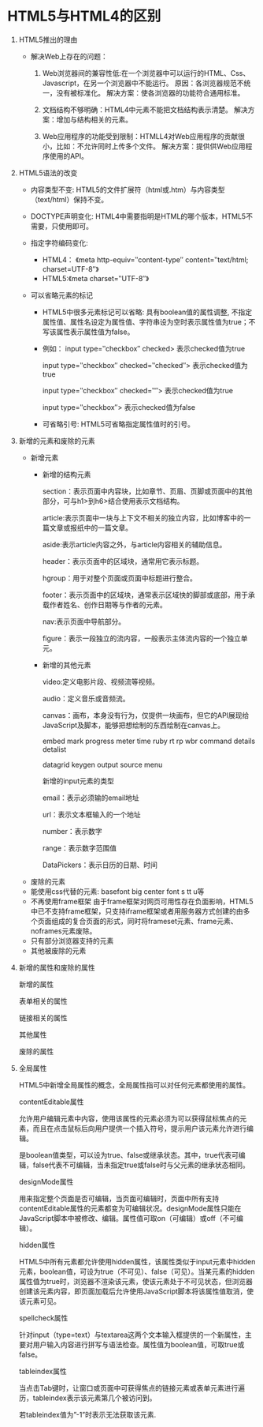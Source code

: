 # HTML5与HTML4的区别

1. HTML5推出的理由
    * 解决Web上存在的问题：
        1. Web浏览器间的兼容性低:在一个浏览器中可以运行的HTML、Css、Javascript，在另一个浏览器中不能运行。
        原因：各浏览器规范不统一，没有被标准化。
        解决方案：使各浏览器的功能符合通用标准。

        2. 文档结构不够明确：HTML4中元素不能把文档结构表示清楚。
        解决方案：增加与结构相关的元素。

        3. Web应用程序的功能受到限制：HTMLL4对Web应用程序的贡献很小，比如：不允许同时上传多个文件。
        解决方案：提供供Web应用程序使用的API。

2. HTML5语法的改变
    *  内容类型不变: HTML5的文件扩展符（html或.htm）与内容类型（text/html）保持不变。

    * DOCTYPE声明变化: HTML4中需要指明是HTML的哪个版本，HTML5不需要，只使用即可。

    * 指定字符编码变化:
        - HTML4： 《meta http-equiv=‶content-type″ content=‶text/html; charset=UTF-8″》
        - HTML5:《meta charset=‶UTF-8″》

    * 可以省略元素的标记
        - HTML5中很多元素标记可以省略: 具有boolean值的属性调整, 不指定属性值、属性名设定为属性值、字符串设为空时表示属性值为true；不写该属性表示属性值为false。
        - 例如：
            input type=‶checkbox″ checked>                          表示checked值为true

            input type=‶checkbox″ checked=‶checked″>          表示checked值为true

            input type=‶checkbox″ checked=‶″>                      表示checked值为true

            input type=‶checkbox″>                                       表示checked值为false

        - 可省略引号: HTML5可省略指定属性值时的引号。

3. 新增的元素和废除的元素
    * 新增元素
        - 新增的结构元素

            section：表示页面中内容块，比如章节、页眉、页脚或页面中的其他部分，可与h1>到h6>结合使用表示文档结构。

            article:表示页面中一块与上下文不相关的独立内容，比如博客中的一篇文章或报纸中的一篇文章。

            aside:表示article内容之外，与article内容相关的辅助信息。

            header：表示页面中的区域块，通常用它表示标题。

            hgroup：用于对整个页面或页面中标题进行整合。

            footer：表示页面中的区域块，通常表示区域快的脚部或底部，用于承载作者姓名、创作日期等与作者的元素。

            nav:表示页面中导航部分。

            figure：表示一段独立的流内容，一般表示主体流内容的一个独立单元。

        - 新增的其他元素

            video:定义电影片段、视频流等视频。

            audio：定义音乐或音频流。

            canvas：画布，本身没有行为，仅提供一块画布，但它的API展现给JavaScript及脚本，能够把想绘制的东西绘制在canvas上。

            embed mark progress meter time ruby rt rp wbr command details detalist

            datagrid keygen output source menu

            新增的input元素的类型

            email：表示必须输的email地址

            url：表示文本框输入的一个地址

            number：表示数字

            range：表示数字范围值

            DataPickers：表示日历的日期、时间
    *  废除的元素 
    * 能使用css代替的元素: basefont big center font s tt u等
    * 不再使用frame框架
    由于frame框架对网页可用性存在负面影响，HTML5中已不支持frame框架，只支持iframe框架或者用服务器方式创建的由多个页面组成的复合页面的形式，同时将frameset元素、frame元素、noframes元素废除。
    * 只有部分浏览器支持的元素
    * 其他被废除的元素

4. 新增的属性和废除的属性

    新增的属性

    表单相关的属性

    链接相关的属性

    其他属性

    废除的属性

5. 全局属性

    HTML5中新增全局属性的概念，全局属性指可以对任何元素都使用的属性。

    contentEditable属性

    允许用户编辑元素中内容，使用该属性的元素必须为可以获得鼠标焦点的元素，而且在点击鼠标后向用户提供一个插入符号，提示用户该元素允许进行编辑。

    是boolean值类型，可以设为true、false或继承状态。其中，true代表可编辑，false代表不可编辑，当未指定true或false时与父元素的继承状态相同。

    designMode属性

    用来指定整个页面是否可编辑，当页面可编辑时，页面中所有支持contentEditable属性的元素都变为可编辑状况。designMode属性只能在JavaScript脚本中被修改、编辑。属性值可取on（可编辑）或off（不可编辑）。

    hidden属性

    HTML5中所有元素都允许使用hidden属性，该属性类似于input元素中hidden元素，boolean值，可设为true（不可见）、false（可见）。当某元素的hidden属性值为true时，浏览器不渲染该元素，使该元素处于不可见状态，但浏览器创建该元素内容，即页面加载后允许使用JavaScript脚本将该属性值取消，使该元素可见。

    spellcheck属性

    针对input（type=text）与textarea这两个文本输入框提供的一个新属性，主要对用户输入内容进行拼写与语法检查。属性值为boolean值，可取true或false。

    tableindex属性

    当点击Tab键时，让窗口或页面中可获得焦点的链接元素或表单元素进行遍历，tableindex表示该元素第几个被访问到。

    若tableindex值为”-1”时表示无法获取该元素.